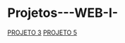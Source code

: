 # Projetos---WEB-I-

[PROJETO 3](https://annaellycavitoria.github.io/PROJETO3---WEB-I/)
[PROJETO 5](https://annaellycavitoria.github.io/PROJETO5---WEB-I/)
